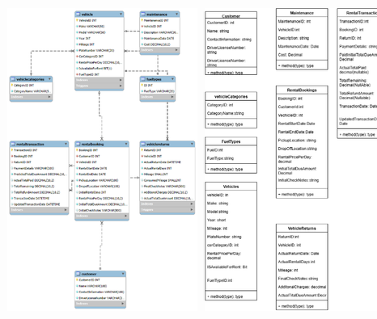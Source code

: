 <div style="display: flex; width: 150%; justify-content: space-between;">
  <img src="ERD_Car_Rental.png" alt="ERD Car Rental" style="height: 600px; object-fit: contain;" />
  <img src="Car_Rental_ODD.png" alt="Car Rental ODD" style="height: 600px; object-fit: contain;" />
</div>
